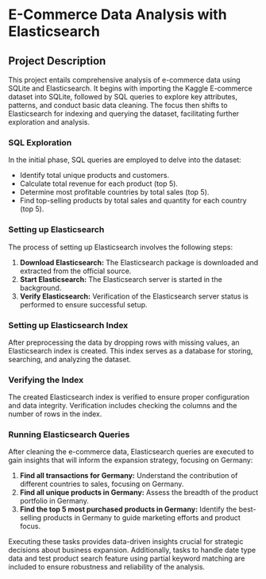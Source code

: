 # E-Commerce Data Analysis with Elasticsearch

## Project Description 

This project entails comprehensive analysis of e-commerce data using SQLite and Elasticsearch. It begins with importing the Kaggle E-commerce dataset into SQLite, followed by SQL queries to explore key attributes, patterns, and conduct basic data cleaning. The focus then shifts to Elasticsearch for indexing and querying the dataset, facilitating further exploration and analysis.

### SQL Exploration

In the initial phase, SQL queries are employed to delve into the dataset:

- Identify total unique products and customers.
- Calculate total revenue for each product (top 5).
- Determine most profitable countries by total sales (top 5).
- Find top-selling products by total sales and quantity for each country (top 5).

### Setting up Elasticsearch

The process of setting up Elasticsearch involves the following steps:

1. **Download Elasticsearch:** The Elasticsearch package is downloaded and extracted from the official source.
2. **Start Elasticsearch:** The Elasticsearch server is started in the background.
3. **Verify Elasticsearch:** Verification of the Elasticsearch server status is performed to ensure successful setup.

### Setting up Elasticsearch Index

After preprocessing the data by dropping rows with missing values, an Elasticsearch index is created. This index serves as a database for storing, searching, and analyzing the dataset.

### Verifying the Index

The created Elasticsearch index is verified to ensure proper configuration and data integrity. Verification includes checking the columns and the number of rows in the index.

### Running Elasticsearch Queries

After cleaning the e-commerce data, Elasticsearch queries are executed to gain insights that will inform the expansion strategy, focusing on Germany:

1. **Find all transactions for Germany:** Understand the contribution of different countries to sales, focusing on Germany.
2. **Find all unique products in Germany:** Assess the breadth of the product portfolio in Germany.
3. **Find the top 5 most purchased products in Germany:** Identify the best-selling products in Germany to guide marketing efforts and product focus.

Executing these tasks provides data-driven insights crucial for strategic decisions about business expansion. Additionally, tasks to handle date type data and test product search feature using partial keyword matching are included to ensure robustness and reliability of the analysis.
